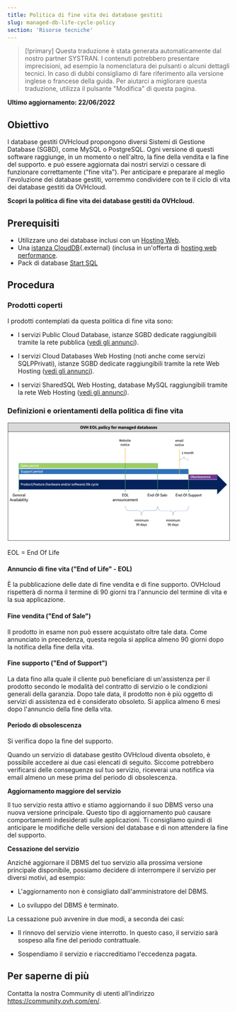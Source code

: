 ```yaml
---
title: Politica di fine vita dei database gestiti
slug: managed-db-life-cycle-policy
section: 'Risorse tecniche'
---
```


> [!primary]
> Questa traduzione è stata generata automaticamente dal nostro partner SYSTRAN. I contenuti potrebbero presentare imprecisioni, ad esempio la nomenclatura dei pulsanti o alcuni dettagli tecnici. In caso di dubbi consigliamo di fare riferimento alla versione inglese o francese della guida. Per aiutarci a migliorare questa traduzione, utilizza il pulsante "Modifica" di questa pagina.
>

**Ultimo aggiornamento: 22/06/2022**

## Obiettivo

I database gestiti OVHcloud propongono diversi Sistemi di Gestione Database (SGBD), come MySQL o PostgreSQL. Ogni versione di questi software raggiunge, in un momento o nell'altro, la fine della vendita e la fine del supporto. e può essere aggiornata dai nostri servizi o cessare di funzionare correttamente ("fine vita"). Per anticipare e preparare al meglio l'evoluzione dei database gestiti, vorremmo condividere con te il ciclo di vita dei database gestiti da OVHcloud.

**Scopri la politica di fine vita dei database gestiti da OVHcloud.**

## Prerequisiti

- Utilizzare uno dei database inclusi con un [Hosting Web](https://www.ovhcloud.com/it/web-hosting/).
- Una [istanza CloudDB](https://www.ovh.com/it/cloud/cloud-databases/){.external} (inclusa in un'offerta di [hosting web performance](https://www.ovhcloud.com/it/web-hosting/).
- Pack di database [Start SQL](https://www.ovhcloud.com/it/web-hosting/options/start-sql/)

## Procedura

### Prodotti coperti

I prodotti contemplati da questa politica di fine vita sono:

- I servizi Public Cloud Database, istanze SGBD dedicate raggiungibili tramite la rete pubblica ([vedi gli annunci](https://docs.ovh.com/gb/en/clouddb/clouddb-eos-eol/)).

- I servizi Cloud Databases Web Hosting (noti anche come servizi SQLPPrivati), istanze SGBD dedicate raggiungibili tramite la rete Web Hosting ([vedi gli annunci](https://docs.ovh.com/gb/en/hosting/sql_eos_eol)).

- I servizi SharedSQL Web Hosting, database MySQL raggiungibili tramite la rete Web Hosting ([vedi gli annunci](https://docs.ovh.com/gb/en/hosting/sql_eos_eol)).

### Definizioni e orientamenti della politica di fine vita

![timeline](images/ovh.eol.policy.timeline.png)

EOL = End Of Life

#### Annuncio di fine vita ("End of Life" - EOL)

È la pubblicazione delle date di fine vendita e di fine supporto. OVHcloud rispetterà di norma il termine di 90 giorni tra l'annuncio del termine di vita e la sua applicazione.

#### Fine vendita ("End of Sale")

Il prodotto in esame non può essere acquistato oltre tale data. Come annunciato in precedenza, questa regola si applica almeno 90 giorni dopo la notifica della fine della vita.

#### Fine supporto ("End of Support")

La data fino alla quale il cliente può beneficiare di un'assistenza per il prodotto secondo le modalità del contratto di servizio o le condizioni generali della garanzia.
Dopo tale data, il prodotto non è più oggetto di servizi di assistenza ed è considerato obsoleto.
Si applica almeno 6 mesi dopo l'annuncio della fine della vita.

#### Periodo di obsolescenza

Si verifica dopo la fine del supporto.

Quando un servizio di database gestito OVHcloud diventa obsoleto, è possibile accedere ai due casi elencati di seguito.
Siccome potrebbero verificarsi delle conseguenze sul tuo servizio, riceverai una notifica via email almeno un mese prima del periodo di obsolescenza.

**Aggiornamento maggiore del servizio**

Il tuo servizio resta attivo e stiamo aggiornando il suo DBMS verso una nuova versione principale.
Questo tipo di aggiornamento può causare comportamenti indesiderati sulle applicazioni. Ti consigliamo quindi di anticipare le modifiche delle versioni del database e di non attendere la fine del supporto.

**Cessazione del servizio**

Anziché aggiornare il DBMS del tuo servizio alla prossima versione principale disponibile, possiamo decidere di interrompere il servizio per diversi motivi, ad esempio:

- L'aggiornamento non è consigliato dall'amministratore del DBMS.

- Lo sviluppo del DBMS è terminato.

La cessazione può avvenire in due modi, a seconda dei casi:

- Il rinnovo del servizio viene interrotto. In questo caso, il servizio sarà sospeso alla fine del periodo contrattuale.

- Sospendiamo il servizio e riaccreditiamo l'eccedenza pagata.

## Per saperne di più
  
Contatta la nostra Community di utenti all’indirizzo <https://community.ovh.com/en/>.